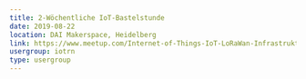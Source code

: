 ```yaml
---
title: 2-Wöchentliche IoT-Bastelstunde
date: 2019-08-22
location: DAI Makerspace, Heidelberg
link: https://www.meetup.com/Internet-of-Things-IoT-LoRaWan-Infrastruktur-4-RheinNeckar/events/rwnvnpyzlbdc/
usergroup: iotrn
type: usergroup
---
```

